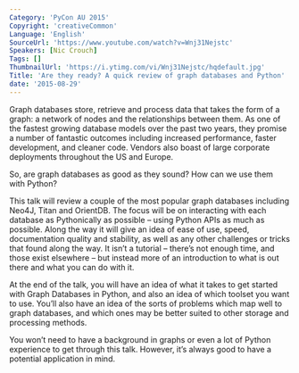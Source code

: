 ```yaml
---
Category: 'PyCon AU 2015'
Copyright: 'creativeCommon'
Language: 'English'
SourceUrl: 'https://www.youtube.com/watch?v=Wnj31Nejstc'
Speakers: [Nic Crouch]
Tags: []
ThumbnailUrl: 'https://i.ytimg.com/vi/Wnj31Nejstc/hqdefault.jpg'
Title: 'Are they ready? A quick review of graph databases and Python'
date: '2015-08-29'
---
```

Graph databases store, retrieve and process data that takes the form of a graph: a network of nodes and the relationships between them. As one of the fastest growing database models over the past two years, they promise a number of fantastic outcomes including increased performance, faster development, and cleaner code. Vendors also boast of large corporate deployments throughout the US and Europe. 

So, are graph databases as good as they sound? How can we use them with Python? 

This talk will review a couple of the most popular graph databases including Neo4J, Titan and OrientDB.   The focus will be on interacting with each database as Pythonically as possible – using Python APIs as much as possible. Along the way it will give an idea of ease of use, speed, documentation quality and stability, as well as any other challenges or tricks that found along the way. It isn’t a tutorial – there’s not enough time, and those exist elsewhere – but instead more of an introduction to what is out there and what you can do with it. 

At the end of the talk, you will have an idea of what it takes to get started with Graph Databases in Python, and also an idea of which toolset you want to use. You’ll also have an idea of the sorts of problems which map well to graph databases, and which ones may be better suited to other storage and processing methods. 

You won’t need to have a background in graphs or even a lot of Python experience to get through this talk. However, it’s always good to have a potential application in mind.

